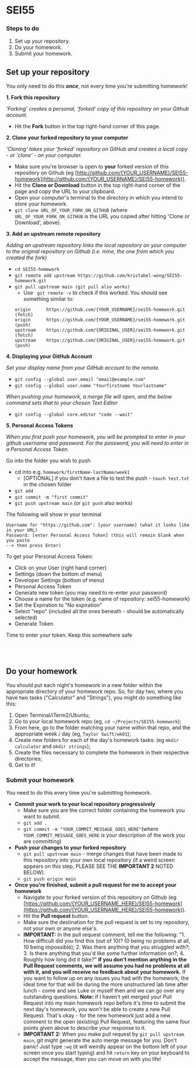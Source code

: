 # SEI55

### Steps to do

1. Set up your repository.
2. Do your homework.
3. Submit your homework.

## Set up your repository

You only need to do this _**once**_, not every time you're submitting homework!

**1. Fork this repository**

_'Forking' creates a personal, 'forked' copy of this repository on your Github account._

- Hit the **Fork** button in the top right-hand corner of this page.

**2. Clone your forked repository to your computer**

_'Cloning' takes your 'forked' repository on GitHub and creates a local copy - or 'clone' - on your computer._

- Make sure you're browser is open to **your** forked version of this repository on Github (eg [http://github.com/{YOUR_USERNAME}/SEI55-homework](http://github.com/{YOUR_USERNAME}/SEI55-homework)).
- Hit the **Clone or Download** button in the top right-hand corner of the page and copy the URL to your clipboard.
- Open your computer's terminal to the directory in which you intend to store your homework.
- `git clone URL_OF_YOUR_FORK_ON_GITHUB` (where `URL_OF_YOUR_FORK_ON_GITHUB` is the URL you copied after hitting 'Clone or Download', above).

**3. Add an upstream remote repository**

_Adding an upstream repository links the local repository on your computer to the original repository on Github (i.e. mine, the one from which you created the fork)_

* `cd SEI55-homework`
* `git remote add upstream https://github.com/kristabel-wong/SEI55-homework.git`
* `git pull upstream main (git pull also works)` 
    *  Use ` git remote -v` to check if this worked. You should see something similar to:
    ``` 
    origin      https://github.com/{YOUR_USERNAME}/sei55-homework.git   (fetch)
    origin      https://github.com/{YOUR_USERNAME}/sei55-homework.git   (push)
    upstream    https://github.com/{ORIGINAL_USER}/sei55-homework.git   (fetch)
    upstream    https://github.com/{ORIGINAL_USER}/sei55-homework.git   (push)
    ```

**4. Displaying your GitHub Account**

_Set your display name from your GitHub account to the remote._

*   `git config --global user.email "email@example.com"`
* `git config --global user.name "Yourfirstname Yourlastname"`

_When pushing your homework, a merge file will open, and the below command sets that to your chosen Text Editor_
* `git config --global core.editor "code --wait"`

**5. Personal Access Tokens**

_When you first push your homework, you will be prompted to enter in your github username and password. For the password, you will need to enter in a Personal Access Token._

Go into the folder you wish to push
* cd into e.g. `homework/firstName-lastName/week1`
    * [OPTIONAL] if you don't have a file to test the push - `touch test.txt` in the chosen folder     
* `git add`
* `git commit -m "first commit"`
* `git push upstream main` (or `git push` also works)

The following will show in your terminal

```
Username for "https://github.com": [your username] (what it looks like in your URL)
Password: [enter Personal Access Token] (this will remain blank when you paste 
--> then press Enter)
```  
To get your Personal Access Token:
* Click on your User (right hand corner) 
* Settings (down the bottom of menu)
* Developer Settings (bottom of menu)
* Personal Access Token
* Generate new token (you may need to re-enter your password)
* Choose a name for the token (e.g. name of repository: sei55-homework)
* Set the Expiration to "No expiration"
* Select "repo" (included all the ones beneath - should be automatically selected)
* Generate Token

Time to enter your token. Keep this somewhere safe

<br/>
<br/>

## Do your homework

You should put each night's homework in a new folder within the appropriate directory of your homework repo. So, for day two, where you have two tasks ("Calculator" and "Strings"), you might do something like this:

1. Open Terminal/iTerm2/Ubuntu;
2. Go to your local homework repo (eg, `cd ~/Projects/SEI55-homework`);
3. From here, go to the folder matching your name within that repo, and the appropriate week / day (eg, `Taylor Swift/wk01`);
4. Create new folders for each of the day's homework tasks: (eg `mkdir calculator` and `mkdir strings`);
5. Create the files necessary to complete the homework in their respective directories;
6. Get to it!

### Submit your homework

You need to do this every time you're submitting homework.

- **Commit your work to your local repository progressively**
  - Make sure you are the correct folder containing the homework you want to submit.
  - `git add .`
  - `git commit -m "YOUR_COMMIT_MESSAGE_GOES_HERE"`(where `YOUR_COMMIT_MESSAGE_GOES_HERE` is your description of the work you are committing)
- **Push your changes to your forked repository**
  - `git pull upstream main` - merge changes that have been made to this repository into your own local repository (if a weird screen appears on this step, PLEASE SEE THE **IMPORTANT 2** NOTED BELOW).
  - `git push origin main`
- **Once you're finished, submit a pull request for me to accept your homework**
  - Navigate to your forked version of this repository on Github (eg [https://github.com/{YOUR_USERNAME_HERE}/SEI55-homework](https://github.com/{YOUR_USERNAME_HERE}/SEI55-homework)).
  - Hit the **Pull request** button.
  - Make sure the destination for the pull request is set to my repository, not your own or anyone else's.
  * **IMPORTANT:**
    In the pull request comment, tell me the following:
    "1. How difficult did you find this (out of 10)? (0 being no problems at all, 10 being impossible); 2. Was there anything that you struggled with?; 3. Is there anything that you'd like some further information on?; 4. Roughly how long did it take?"
    **If you don't mention anything in the Pull Request comments, we will assume you had no problems at all with it, and you will receive no feedback about your homework.**
    If you want to follow up on any issues you had with the homework, the ideal time for that will be during the more unstructured lab time after lunch - come and see Luke or myself then and we can go over any outstanding questions.
    **Note:** if I haven't yet merged your Pull Request into my main homework repo before it's time to submit the next day's homework, you won't be able to create a new Pull Request. That's okay - for the new homework just add a new comment to the open (existing) Pull Request, featuring the same four points given above to describe your response to it.
  * **IMPORTANT 2:**
    When you make pull request by `git pull upstream main`, git might generate the auto merge message for you. Don't panic! Just type `:wq` (it will weirdly appear on the bottom left of your screen once you start typing) and hit `return` key on your keyboard to accept the message, then you can move on with you life!